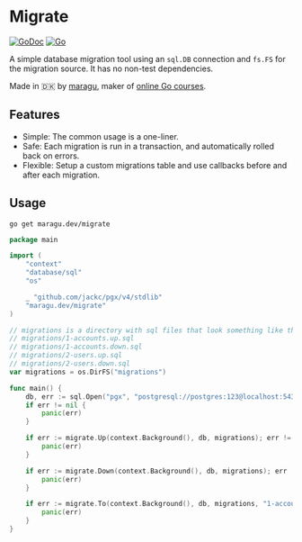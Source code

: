# Migrate

[![GoDoc](https://pkg.go.dev/badge/maragu.dev/migrate)](https://pkg.go.dev/maragu.dev/migrate)
[![Go](https://github.com/maragudk/migrate/actions/workflows/ci.yml/badge.svg)](https://github.com/maragudk/migrate/actions/workflows/ci.yml)

A simple database migration tool using an `sql.DB` connection and `fs.FS` for the migration source. It has no non-test dependencies.

Made in 🇩🇰 by [maragu](https://www.maragu.dk), maker of [online Go courses](https://www.golang.dk/).

## Features

- Simple: The common usage is a one-liner.
- Safe: Each migration is run in a transaction, and automatically rolled back on errors.
- Flexible: Setup a custom migrations table and use callbacks before and after each migration.

## Usage

```shell
go get maragu.dev/migrate
```

```go
package main

import (
	"context"
	"database/sql"
	"os"

	_ "github.com/jackc/pgx/v4/stdlib"
	"maragu.dev/migrate"
)

// migrations is a directory with sql files that look something like this:
// migrations/1-accounts.up.sql
// migrations/1-accounts.down.sql
// migrations/2-users.up.sql
// migrations/2-users.down.sql
var migrations = os.DirFS("migrations")

func main() {
	db, err := sql.Open("pgx", "postgresql://postgres:123@localhost:5432/postgres?sslmode=disable")
	if err != nil {
		panic(err)
	}

	if err := migrate.Up(context.Background(), db, migrations); err != nil {
		panic(err)
	}

	if err := migrate.Down(context.Background(), db, migrations); err != nil {
		panic(err)
	}

	if err := migrate.To(context.Background(), db, migrations, "1-accounts"); err != nil {
		panic(err)
	}
}
```
